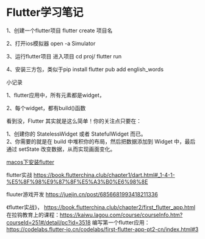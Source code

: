# Flutter学习笔记
1、创建一个flutter项目
	flutter create 项目名

2、打开ios模拟器
	open -a Simulator

3、运行flutter项目
	进入项目
	cd proj/
	flutter run 

4、安装三方包，类似于pip install
	flutter pub add english_words


小记录

1、flutter应用中，所有元素都是widget，

2、每个widget，都有build()函数

看到没，Flutter 其实就是这么简单！你的关注点只要在：

1、创建你的 StatelessWidget 或者 StatefulWidget 而已。  
2、你需要的就是在 build 中堆积你的布局，然后把数据添加到 Widget 中，最后通过 setState 改变数据，从而实现画面变化。

[macos下安装flutter](https://flutterchina.club/setup-macos/)

flutter实战
	https://book.flutterchina.club/chapter1/dart.html#_1-4-1-%E5%8F%98%E9%87%8F%E5%A3%B0%E6%98%8E

fluuter游戏开发
	https://juejin.cn/post/6856681993418211336

《flutter实战》，
	https://book.flutterchina.club/chapter2/first_flutter_app.html
	在拉钩教育上的课程：https://kaiwu.lagou.com/course/courseInfo.htm?courseId=251#/detail/pc?id=3518
	编写第一个flutter应用：https://codelabs.flutter-io.cn/codelabs/first-flutter-app-pt2-cn/index.html#3
